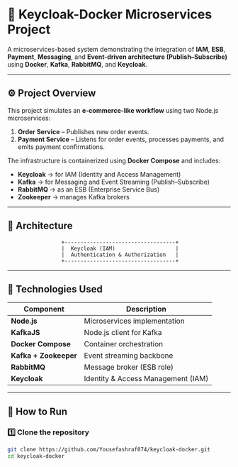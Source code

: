 # 🧠 Keycloak-Docker Microservices Project

A microservices-based system demonstrating the integration of **IAM**, **ESB**, **Payment**, **Messaging**, and **Event-driven architecture (Publish–Subscribe)** using **Docker**, **Kafka**, **RabbitMQ**, and **Keycloak**.

---

## ⚙️ Project Overview

This project simulates an **e-commerce-like workflow** using two Node.js microservices:
1. **Order Service** – Publishes new order events.
2. **Payment Service** – Listens for order events, processes payments, and emits payment confirmations.

The infrastructure is containerized using **Docker Compose** and includes:
- **Keycloak** → for IAM (Identity and Access Management)
- **Kafka** → for Messaging and Event Streaming (Publish–Subscribe)
- **RabbitMQ** → as an ESB (Enterprise Service Bus)
- **Zookeeper** → manages Kafka brokers

---

## 🧩 Architecture

                     +-----------------------------------+
                     |  Keycloak (IAM)                   |
                     |  Authentication & Authorization   |
                     +-----------------------------------+

---

## 🧰 Technologies Used

| Component | Description |
|------------|--------------|
| **Node.js** | Microservices implementation |
| **KafkaJS** | Node.js client for Kafka |
| **Docker Compose** | Container orchestration |
| **Kafka + Zookeeper** | Event streaming backbone |
| **RabbitMQ** | Message broker (ESB role) |
| **Keycloak** | Identity & Access Management (IAM) |

---

## 🚀 How to Run

### 1️⃣ Clone the repository
```bash
git clone https://github.com/Yousefashraf074/keycloak-docker.git
cd keycloak-docker


